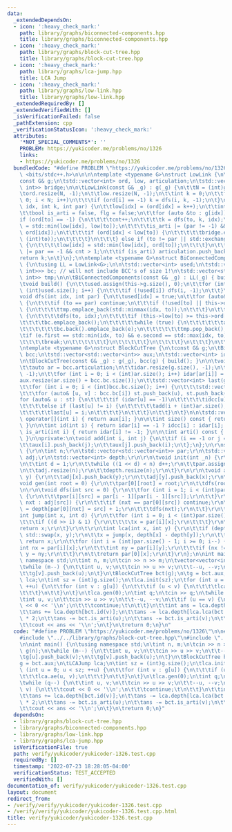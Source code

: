 ```yaml
---
data:
  _extendedDependsOn:
  - icon: ':heavy_check_mark:'
    path: library/graphs/biconnected-components.hpp
    title: library/graphs/biconnected-components.hpp
  - icon: ':heavy_check_mark:'
    path: library/graphs/block-cut-tree.hpp
    title: library/graphs/block-cut-tree.hpp
  - icon: ':heavy_check_mark:'
    path: library/graphs/lca-jump.hpp
    title: LCA Jump
  - icon: ':heavy_check_mark:'
    path: library/graphs/low-link.hpp
    title: library/graphs/low-link.hpp
  _extendedRequiredBy: []
  _extendedVerifiedWith: []
  _isVerificationFailed: false
  _pathExtension: cpp
  _verificationStatusIcon: ':heavy_check_mark:'
  attributes:
    '*NOT_SPECIAL_COMMENTS*': ''
    PROBLEM: https://yukicoder.me/problems/no/1326
    links:
    - https://yukicoder.me/problems/no/1326
  bundledCode: "#define PROBLEM \"https://yukicoder.me/problems/no/1326\"\n\n#include\
    \ <bits/stdc++.h>\n\n\n\ntemplate <typename G>\nstruct LowLink {\n\tint N;\n\t\
    const G& g;\n\tstd::vector<int> ord, low, articulation;\n\tstd::vector<std::pair<int,\
    \ int>> bridge;\n\n\tLowLink(const G& _g) : g(_g) {\n\t\tN = (int)g.size();\n\t\
    \tord.resize(N, -1);\n\t\tlow.resize(N, -1);\n\t\tint k = 0;\n\t\tfor (int i =\
    \ 0; i < N; i++)\n\t\t\tif (ord[i] == -1) k = dfs(i, k, -1);\n\t}\n\n\tint dfs(int\
    \ idx, int k, int par) {\n\t\tlow[idx] = (ord[idx] = k++);\n\t\tint cnt = 0;\n\
    \t\tbool is_arti = false, flg = false;\n\t\tfor (auto &to : g[idx]) {\n\t\t\t\
    if (ord[to] == -1) {\n\t\t\t\tcnt++;\n\t\t\t\tk = dfs(to, k, idx);\n\t\t\t\tlow[idx]\
    \ = std::min(low[idx], low[to]);\n\t\t\t\tis_arti |= (par != -1) && (low[to] >=\
    \ ord[idx]);\n\t\t\t\tif (ord[idx] < low[to]) {\n\t\t\t\t\tbridge.emplace_back(std::minmax(idx,\
    \ (int)to));\n\t\t\t\t}\n\t\t\t} else if (to != par || std::exchange(flg, true))\
    \ {\n\t\t\t\tlow[idx] = std::min(low[idx], ord[to]);\n\t\t\t}\n\t\t}\n\t\tis_arti\
    \ |= par == -1 && cnt > 1;\n\t\tif (is_arti) articulation.push_back(idx);\n\t\t\
    return k;\n\t}\n};\n\ntemplate <typename G>\nstruct BiConnectedComponents : LowLink<G>\
    \ {\n\tusing LL = LowLink<G>;\n\n\tstd::vector<int> used;\n\tstd::vector<std::vector<std::pair<int,\
    \ int>>> bc; // will not include BCC's of size 1!\n\tstd::vector<std::pair<int,\
    \ int>> tmp;\n\n\tBiConnectedComponents(const G& _g) : LL(_g) { build(); }\n\n\
    \tvoid build() {\n\t\tused.assign(this->g.size(), 0);\n\t\tfor (int i = 0; i <\
    \ (int)used.size(); i++) {\n\t\t\tif (!used[i]) dfs(i, -1);\n\t\t}\n\t}\n\n\t\
    void dfs(int idx, int par) {\n\t\tused[idx] = true;\n\t\tfor (auto& to : this->g[idx])\
    \ {\n\t\t\tif (to == par) continue;\n\t\t\tif (!used[to] || this->ord[to] < this->ord[idx])\
    \ {\n\t\t\t\ttmp.emplace_back(std::minmax(idx, to));\n\t\t\t}\n\t\t\tif (!used[to])\
    \ {\n\t\t\t\tdfs(to, idx);\n\t\t\t\tif (this->low[to] >= this->ord[idx]) {\n\t\
    \t\t\t\tbc.emplace_back();\n\t\t\t\t\twhile (true) {\n\t\t\t\t\t\tauto e = tmp.back();\n\
    \t\t\t\t\t\tbc.back().emplace_back(e);\n\t\t\t\t\t\ttmp.pop_back();\n\t\t\t\t\t\
    \tif (e.first == std::min(idx, to) && e.second == std::max(idx, to)) {\n\t\t\t\
    \t\t\t\tbreak;\n\t\t\t\t\t\t}\n\t\t\t\t\t}\n\t\t\t\t}\n\t\t\t}\n\t\t}\n\t}\n};\n\
    \ntemplate <typename G>\nstruct BlockCutTree {\n\tconst G& g;\n\tBiConnectedComponents<G>\
    \ bcc;\n\tstd::vector<std::vector<int>> aux;\n\tstd::vector<int> idar, idcc;\n\
    \n\tBlockCutTree(const G& _g) : g(_g), bcc(g) { build(); }\n\n\tvoid build() {\n\
    \t\tauto ar = bcc.articulation;\n\t\tidar.resize(g.size(), -1);\n\t\tidcc.resize(g.size(),\
    \ -1);\n\t\tfor (int i = 0; i < (int)ar.size(); i++) idar[ar[i]] = i;\n\n\t\t\
    aux.resize(ar.size() + bcc.bc.size());\n\t\tstd::vector<int> last(g.size(), -1);\n\
    \t\tfor (int i = 0; i < (int)bcc.bc.size(); i++) {\n\t\t\tstd::vector<int> st;\n\
    \t\t\tfor (auto& [u, v] : bcc.bc[i]) st.push_back(u), st.push_back(v);\n\t\t\t\
    for (auto& u : st) {\n\t\t\t\tif (idar[u] == -1)\n\t\t\t\t\tidcc[u] = i + (int)ar.size();\n\
    \t\t\t\telse if (last[u] != i) {\n\t\t\t\t\tadd(i + (int)ar.size(), idar[u]);\n\
    \t\t\t\t\tlast[u] = i;\n\t\t\t\t}\n\t\t\t}\n\t\t}\n\t}\n\n\tstd::vector<int>&\
    \ operator[](int i) { return aux[i]; }\n\n\tint size() const { return (int)aux.size();\
    \ }\n\n\tint id(int i) { return idar[i] == -1 ? idcc[i] : idar[i]; }\n\n\tbool\
    \ is_arti(int i) { return idar[i] != -1; }\n\n\tint arti() const { return bcc.articulation.size();\
    \ }\n\nprivate:\n\tvoid add(int i, int j) {\n\t\tif (i == -1 or j == -1) return;\n\
    \t\taux[i].push_back(j);\n\t\taux[j].push_back(i);\n\t};\n};\n\r\nstruct LCAJump\
    \ {\r\n\tint n;\r\n\tstd::vector<std::vector<int>> par;\r\n\tstd::vector<std::vector<int>>\
    \ adj;\r\n\tstd::vector<int> depth;\r\n\r\n\tvoid init(int _n) {\r\n\t\tn = _n;\r\
    \n\t\tint d = 1;\r\n\t\twhile ((1 << d) < n) d++;\r\n\t\tpar.assign(d, std::vector<int>(n));\r\
    \n\t\tadj.resize(n);\r\n\t\tdepth.resize(n);\r\n\t}\r\n\r\n\tvoid ae(int x, int\
    \ y) {\r\n\t\tadj[x].push_back(y);\r\n\t\tadj[y].push_back(x);\r\n\t}\r\n\r\n\t\
    void gen(int root = 0) {\r\n\t\tpar[0][root] = root;\r\n\t\tdfs(root);\r\n\t}\r\
    \n\r\n\tvoid dfs(int src = 0) {\r\n\t\tfor (int i = 1; i < (int)par.size(); i++)\
    \ {\r\n\t\t\tpar[i][src] = par[i - 1][par[i - 1][src]];\r\n\t\t}\r\n\t\tfor (int\
    \ nxt : adj[src]) {\r\n\t\t\tif (nxt == par[0][src]) continue;\r\n\t\t\tdepth[nxt]\
    \ = depth[par[0][nxt] = src] + 1;\r\n\t\t\tdfs(nxt);\r\n\t\t}\r\n\t}\r\n\r\n\t\
    int jump(int x, int d) {\r\n\t\tfor (int i = 0; i < (int)par.size(); i++) {\r\n\
    \t\t\tif ((d >> i) & 1) {\r\n\t\t\t\tx = par[i][x];\r\n\t\t\t}\r\n\t\t}\r\n\t\t\
    return x;\r\n\t}\r\n\t\r\n\tint lca(int x, int y) {\r\n\t\tif (depth[x] < depth[y])\
    \ std::swap(x, y);\r\n\t\tx = jump(x, depth[x] - depth[y]);\r\n\t\tif (x == y)\
    \ return x;\r\n\t\tfor (int i = (int)par.size() - 1; i >= 0; i--) {\r\n\t\t\t\
    int nx = par[i][x];\r\n\t\t\tint ny = par[i][y];\r\n\t\t\tif (nx != ny) x = nx,\
    \ y = ny;\r\n\t\t}\r\n\t\treturn par[0][x];\r\n\t}\r\n};\n\nint main() {\n\tusing\
    \ namespace std;\n\tint n, m;\n\tcin >> n >> m;\n\tvector<vector<int>> g(n);\n\
    \twhile (m--) {\n\t\tint u, v;\n\t\tcin >> u >> v;\n\t\t--u, --v;\n\t\tg[u].push_back(v);\n\
    \t\tg[v].push_back(u);\n\t}\n\tBlockCutTree bct(g);\n\tg = bct.aux;\n\tLCAJump\
    \ lca;\n\tint sz = (int)g.size();\n\tlca.init(sz);\n\tfor (int u = 0; u < sz;\
    \ ++u) {\n\t\tfor (int v : g[u]) {\n\t\t\tif (u < v) {\n\t\t\t\tlca.ae(u, v);\n\
    \t\t\t}\n\t\t}\n\t}\n\tlca.gen(0);\n\tint q;\n\tcin >> q;\n\twhile (q--) {\n\t\
    \tint u, v;\n\t\tcin >> u >> v;\n\t\t--u, --v;\n\t\tif (u == v) {\n\t\t\tcout\
    \ << 0 << '\\n';\n\t\t\tcontinue;\t\n\t\t}\n\t\tint ans = lca.depth[bct.id(u)];\n\
    \t\tans += lca.depth[bct.id(v)];\n\t\tans -= lca.depth[lca.lca(bct.id(u), bct.id(v))]\
    \ * 2;\n\t\tans -= bct.is_arti(u);\n\t\tans -= bct.is_arti(v);\n\t\tans /= 2;\n\
    \t\tcout << ans << '\\n';\n\t}\n\treturn 0;\n}\n"
  code: "#define PROBLEM \"https://yukicoder.me/problems/no/1326\"\n\n#include <bits/stdc++.h>\n\
    #include \"../../library/graphs/block-cut-tree.hpp\"\n#include \"../../library/graphs/lca-jump.hpp\"\
    \n\nint main() {\n\tusing namespace std;\n\tint n, m;\n\tcin >> n >> m;\n\tvector<vector<int>>\
    \ g(n);\n\twhile (m--) {\n\t\tint u, v;\n\t\tcin >> u >> v;\n\t\t--u, --v;\n\t\
    \tg[u].push_back(v);\n\t\tg[v].push_back(u);\n\t}\n\tBlockCutTree bct(g);\n\t\
    g = bct.aux;\n\tLCAJump lca;\n\tint sz = (int)g.size();\n\tlca.init(sz);\n\tfor\
    \ (int u = 0; u < sz; ++u) {\n\t\tfor (int v : g[u]) {\n\t\t\tif (u < v) {\n\t\
    \t\t\tlca.ae(u, v);\n\t\t\t}\n\t\t}\n\t}\n\tlca.gen(0);\n\tint q;\n\tcin >> q;\n\
    \twhile (q--) {\n\t\tint u, v;\n\t\tcin >> u >> v;\n\t\t--u, --v;\n\t\tif (u ==\
    \ v) {\n\t\t\tcout << 0 << '\\n';\n\t\t\tcontinue;\t\n\t\t}\n\t\tint ans = lca.depth[bct.id(u)];\n\
    \t\tans += lca.depth[bct.id(v)];\n\t\tans -= lca.depth[lca.lca(bct.id(u), bct.id(v))]\
    \ * 2;\n\t\tans -= bct.is_arti(u);\n\t\tans -= bct.is_arti(v);\n\t\tans /= 2;\n\
    \t\tcout << ans << '\\n';\n\t}\n\treturn 0;\n}"
  dependsOn:
  - library/graphs/block-cut-tree.hpp
  - library/graphs/biconnected-components.hpp
  - library/graphs/low-link.hpp
  - library/graphs/lca-jump.hpp
  isVerificationFile: true
  path: verify/yukicoder/yukicoder-1326.test.cpp
  requiredBy: []
  timestamp: '2022-07-23 18:28:05-04:00'
  verificationStatus: TEST_ACCEPTED
  verifiedWith: []
documentation_of: verify/yukicoder/yukicoder-1326.test.cpp
layout: document
redirect_from:
- /verify/verify/yukicoder/yukicoder-1326.test.cpp
- /verify/verify/yukicoder/yukicoder-1326.test.cpp.html
title: verify/yukicoder/yukicoder-1326.test.cpp
---
```

